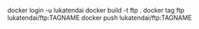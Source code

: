 docker login -u lukatendai
docker build -t ftp .
docker tag ftp lukatendai/ftp:TAGNAME
docker push lukatendai/ftp:TAGNAME
